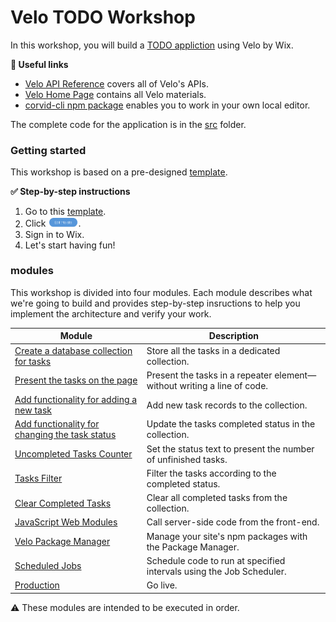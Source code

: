 # Velo TODO Workshop

In this workshop, you will build a [TODO appliction](https://corvidtodo.com) using Velo by Wix.

**:link: Useful links** 

- [Velo API Reference](https://www.wix.com/velo/reference/) covers all of Velo's APIs. 
- [Velo Home Page](https://www.wix.com/velo) contains all Velo materials.
- [corvid-cli npm package](https://www.npmjs.com/package/corvid-cli) enables you to work in your own local editor.

The complete code for the application is in the [src](src) folder.

### Getting started

This workshop is based on a pre-designed [template](https://www.wix.com/website-template/view/html/2495).

**:white_check_mark: Step-by-step instructions**

1. Go to this [template](https://www.wix.com/website-template/view/html/2495).
2. Click <img src="docs/assets/edit-this-site.png" alt="Edit this site" width="10%" height="10%">.
3. Sign in to Wix.
4. Let's start having fun!

### modules

This workshop is divided into four modules. Each module describes what we're going to build and provides step-by-step insructions to help you implement the architecture and verify your work.

| Module                                                                       | Description                                                               |
| ---------------------------------------------------------------------------- | ------------------------------------------------------------------------- |
| [Create a database collection for tasks](docs/TASKS_COLLECTION.md)           | Store all the tasks in a dedicated collection.                            |
| [Present the tasks on the page](docs/PRESENTING_THE_TASKS.md)                | Present the tasks in a repeater element— without writing a line of code. |
| [Add functionality for adding a new task](docs/ADD_NEW_TASK.md)              | Add new task records to the collection.                                   |
| [Add functionality for changing the task status](docs/CHANGE_TASK_STATUS.md) | Update the tasks completed status in the collection.                    |
| [Uncompleted Tasks Counter](docs/UNCOMPLETED_TASK_COUNTER.md)                | Set the status text to present the number of unfinished tasks.           |
| [Tasks Filter](docs/TASK_FILTER.md)                                          | Filter the tasks according to the completed status.                       |
| [Clear Completed Tasks](docs/CLEAR_COMPLETED_TASKS.md)                       | Clear all completed tasks from the collection.                            |
| [JavaScript Web Modules](docs/JS_WEB_MODULES.md)                                                   | Call server-side code from the front-end.                                                             |
| [Velo Package Manager](docs/PACKAGE_MANAGER.md)                                                              | Manage your site's npm packages with the Package Manager.                                                              |
| [Scheduled Jobs](docs/SCHEDULED_JOBS.md)                                       | Schedule code to run at specified intervals using the Job Scheduler.                                                               |
| [Production](docs/PRODUCTION.md)                                                           | Go live.                                                               |

:warning: These modules are intended to be executed in order.
